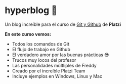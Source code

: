 # hyperblog 💚
Un blog increíble para el curso de [Git y Github](https://platzi.com/cursos/git-github/) de **Platzi**

**En este curso vemos:**
* Todos los comandos de Git
* El flujo de trabajo en Github
* El verdadero amor por las buenas prácticas 😎
* Trucos muy locos del profesor
* Las personalidades múltliples de Freddy
* Creado por el increíble Platzi Team
* Incluye ejemplos en Windows, Linux y Mac